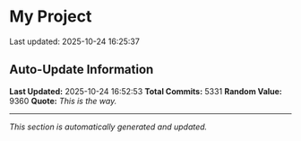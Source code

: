 # My Project


Last updated: 2025-10-24 16:25:37


























































































































































































































































































































































































































































































































































































































































































































































































































































































































































































































































































































































































































































































































































































































































































































































































































































































































































































































































































































































































































































































































































































































































































































































































































































































































































































































































































































































































































































































































































































































































































































































































































































































































































































































































































































































































































































































































































































































































































































































































































































































































































































































































































































































































































































































































































































































































































































































































































































































































































































































































































































































































































































































































































































































































































































































































































































































































































































































































































































































## Auto-Update Information

**Last Updated:** 2025-10-24 16:52:53
**Total Commits:** 5331
**Random Value:** 9360
**Quote:** _This is the way._

---
_This section is automatically generated and updated._